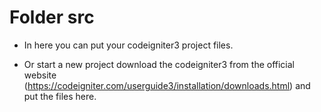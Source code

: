 # Folder src

- In here you can put your codeigniter3 project files.

- Or start a new project download the codeigniter3 from the official website (https://codeigniter.com/userguide3/installation/downloads.html) and put the files here.